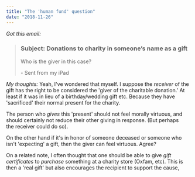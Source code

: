 ```yaml
---
title: "The 'human fund' question"
date: "2018-11-26"
---
```


_Got this email:_

> ### **Subject: Donations to charity in someone’s name as a gift**
> 
> Who is the giver in this case?
> 
> \- Sent from my iPad

_My thoughts:_ Yeah, I've wondered that myself. I suppose the _receiver_ of the gift has the right to be considered the 'giver of the charitable donation.' At least if it was in lieu of a birthday/wedding gift etc. Because they have 'sacrificed' their normal present for the charity.

The person who _gives_ this 'present' should not feel morally virtuous, and should certainly not reduce their other giving in response. (But perhaps the receiver could do so).

On the other hand if it's in honor of someone deceased or someone who isn't 'expecting' a gift, then the giver can feel virtuous. Agree?

On a related note, I often thought that one should be able to give _gift certificates_ to _purchase_ something at a charity store (Oxfam, etc). This is then a 'real gift' but also encourages the recipient to support the cause,
